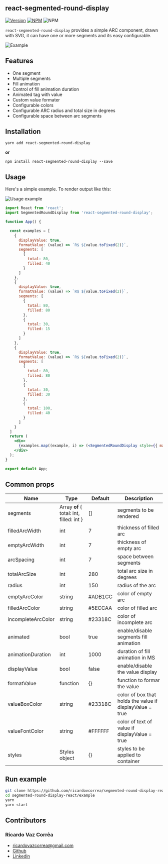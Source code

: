 

## react-segmented-round-display
[![Version](https://img.shields.io/npm/v/react-segmented-round-display.svg)](https://www.npmjs.com/package/react-segmented-round-display)  [![NPM](https://img.shields.io/npm/dm/react-segmented-round-display.svg)](https://www.npmjs.com/package/react-segmented-round-display) ![NPM](https://img.shields.io/github/stars/ricardovcorrea/segmented-round-display-react?style=social)


`react-segmented-round-display` provides a simple ARC component, drawn with SVG, it can have one or more segments and its easy configurable.

![Example](https://raw.githubusercontent.com/ricardovcorrea/segmented-round-display-react/master/examples.gif)

## Features
-   One segment
- 	Multiple segments
- 	Fill animation
- 	Control of fill animation duration
- 	Animated tag with value
- 	Custom value formater
- 	Configurable colors
- 	Configurable ARC radius and total size in degrees
- 	Configurable space between arc segments

## Installation
`yarn add react-segmented-round-display`

**or**

`npm install react-segmented-round-display --save`

## Usage

Here's a simple example. To render output like this:

![Usage example](https://raw.githubusercontent.com/ricardovcorrea/segmented-round-display-react/master/usage_example.gif)

```jsx
import React from 'react';
import SegmentedRoundDisplay from 'react-segmented-round-display';

function App() {

  const examples = [
    {
      displayValue: true,
      formatValue: (value) => `R$ ${value.toFixed(2)}`,
      segments: [
        {
          total: 80,
          filled: 40
        }
      ]
    },
    {
      displayValue: true,
      formatValue: (value) => `R$ ${value.toFixed(2)}`,
      segments: [
        {
          total: 80,
          filled: 80
        },
        {
          total: 30,
          filled: 15
        }
      ]
    },
    {
      displayValue: true,
      formatValue: (value) => `R$ ${value.toFixed(2)}`,
      segments: [
        {
          total: 80,
          filled: 80
        },
        {
          total: 30,
          filled: 30
        },
        {
          total: 100,
          filled: 40
        }
      ]
    }
  ]
  return (
    <div>
      {examples.map((example, i) => (<SegmentedRoundDisplay style={{ marginLeft: 30 }} key={i} {...example} />))}
    </div>
  );
}

export default App;

```

## Common props
| Name  | Type  | Default  | Description  |
| ------------ | ------------ | ------------ | ------------ |
|  segments | Array **of** { total: int, filled: int }  | []  | segments to be rendered  |
| filledArcWidth  | int | 7  | thickness of filled arc  |
| emptyArcWidth  | int   | 7  | thickness of empty arc |
| arcSpacing  |  int |  7 | space between segments  |
| totalArcSize |  int | 280  | total arc size in degrees  |
| radius  | int  | 150  | radius of the arc  |
| emptyArcColor  |  string | #ADB1CC  |  color of empty arc |
| filledArcColor | string  |  #5ECCAA |  color of filled arc |
| incompleteArcColor  | string  | #23318C  | color of incomplete arc  |
| animated  | bool  | true  | enable/disable segments fill animation  |
| animationDuration  | int  | 1000  | duration of fill animation in MS  |
| displayValue  | bool  | false  | enable/disable the value display  |
| formatValue  | function  | {}  | function to formar the value |
| valueBoxColor  | string | #23318C  | color of box that holds the value if displayValue = true  |
| valueFontColor  | string  | #FFFFFF  | color of text of value if displayValue = true  |
| styles  | Styles object  | {}  | styles to be applied to container  |

## Run example

```bash
git clone https://github.com/ricardovcorrea/segmented-round-display-react.git
cd segmented-round-display-react/example
yarn
yarn start
```

## Contributors

### Ricardo Vaz Corrêa
- [ricardovazcorrea@gmail.com](mailto:ricardovazcorrea@gmail.com "Email - ricardovazcorrea@gmail.com")
- [Github](https://github.com/ricardovcorrea "Github")
- [Linkedin](https://www.linkedin.com/in/ricardo-vaz-correa/ "Linkedin")